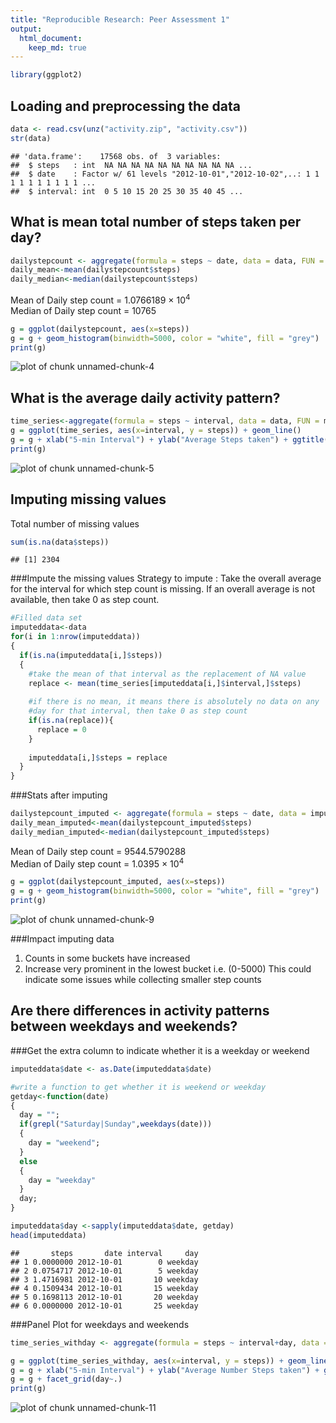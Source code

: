 ```yaml
---
title: "Reproducible Research: Peer Assessment 1"
output: 
  html_document:
    keep_md: true
---
```


```r
library(ggplot2)
```

## Loading and preprocessing the data

```r
data <- read.csv(unz("activity.zip", "activity.csv"))
str(data)
```

```
## 'data.frame':	17568 obs. of  3 variables:
##  $ steps   : int  NA NA NA NA NA NA NA NA NA NA ...
##  $ date    : Factor w/ 61 levels "2012-10-01","2012-10-02",..: 1 1 1 1 1 1 1 1 1 1 ...
##  $ interval: int  0 5 10 15 20 25 30 35 40 45 ...
```

## What is mean total number of steps taken per day?

```r
dailystepcount <- aggregate(formula = steps ~ date, data = data, FUN = sum, na.rm = TRUE)
daily_mean<-mean(dailystepcount$steps)
daily_median<-median(dailystepcount$steps)
```
  
Mean of Daily step count = 1.0766189 &times; 10<sup>4</sup>  
Median of Daily step count = 10765

```r
g = ggplot(dailystepcount, aes(x=steps))
g = g + geom_histogram(binwidth=5000, color = "white", fill = "grey")
print(g)
```

![plot of chunk unnamed-chunk-4](figure/unnamed-chunk-4-1.png) 
  
## What is the average daily activity pattern?

```r
time_series<-aggregate(formula = steps ~ interval, data = data, FUN = mean, na.rm = TRUE)
g = ggplot(time_series, aes(x=interval, y = steps)) + geom_line()
g = g + xlab("5-min Interval") + ylab("Average Steps taken") + ggtitle("Average daily steps pattern")
print(g)
```

![plot of chunk unnamed-chunk-5](figure/unnamed-chunk-5-1.png) 

## Imputing missing values
Total number of missing values

```r
sum(is.na(data$steps))
```

```
## [1] 2304
```

###Impute the missing values
Strategy to impute : Take the overall average for the interval for which step count is missing. If an overall average is not available, then take 0 as step count.  

```r
#Filled data set
imputeddata<-data
for(i in 1:nrow(imputeddata))
{
  if(is.na(imputeddata[i,]$steps))
  {
    #take the mean of that interval as the replacement of NA value
    replace <- mean(time_series[imputeddata[i,]$interval,]$steps)
    
    #if there is no mean, it means there is absolutely no data on any 
    #day for that interval, then take 0 as step count
    if(is.na(replace)){
      replace = 0
    }
    
    imputeddata[i,]$steps = replace
  }
}
```

###Stats after imputing


```r
dailystepcount_imputed <- aggregate(formula = steps ~ date, data = imputeddata, FUN = sum)
daily_mean_imputed<-mean(dailystepcount_imputed$steps)
daily_median_imputed<-median(dailystepcount_imputed$steps)
```
  
Mean of Daily step count = 9544.5790288  
Median of Daily step count = 1.0395 &times; 10<sup>4</sup>

```r
g = ggplot(dailystepcount_imputed, aes(x=steps))
g = g + geom_histogram(binwidth=5000, color = "white", fill = "grey")
print(g)
```

![plot of chunk unnamed-chunk-9](figure/unnamed-chunk-9-1.png) 

###Impact imputing data
1.  Counts in some buckets have increased
2.  Increase very prominent in the lowest bucket i.e. (0-5000)
This could indicate some issues while collecting smaller step counts


## Are there differences in activity patterns between weekdays and weekends?

###Get the extra column to indicate whether it is a weekday or weekend

```r
imputeddata$date <- as.Date(imputeddata$date)

#write a function to get whether it is weekend or weekday
getday<-function(date)
{
  day = "";
  if(grepl("Saturday|Sunday",weekdays(date)))
  {
    day = "weekend";
  }
  else
  {
    day = "weekday"
  }
  day;
}

imputeddata$day <-sapply(imputeddata$date, getday)
head(imputeddata)
```

```
##       steps       date interval     day
## 1 0.0000000 2012-10-01        0 weekday
## 2 0.0754717 2012-10-01        5 weekday
## 3 1.4716981 2012-10-01       10 weekday
## 4 0.1509434 2012-10-01       15 weekday
## 5 0.1698113 2012-10-01       20 weekday
## 6 0.0000000 2012-10-01       25 weekday
```

###Panel Plot for weekdays and weekends

```r
time_series_withday <- aggregate(formula = steps ~ interval+day, data = imputeddata, FUN = sum, na.rm = TRUE)

g = ggplot(time_series_withday, aes(x=interval, y = steps)) + geom_line()
g = g + xlab("5-min Interval") + ylab("Average Number Steps taken") + ggtitle("Difference b/w Weekends and Weekdays Activity")
g = g + facet_grid(day~.)
print(g)
```

![plot of chunk unnamed-chunk-11](figure/unnamed-chunk-11-1.png) 

